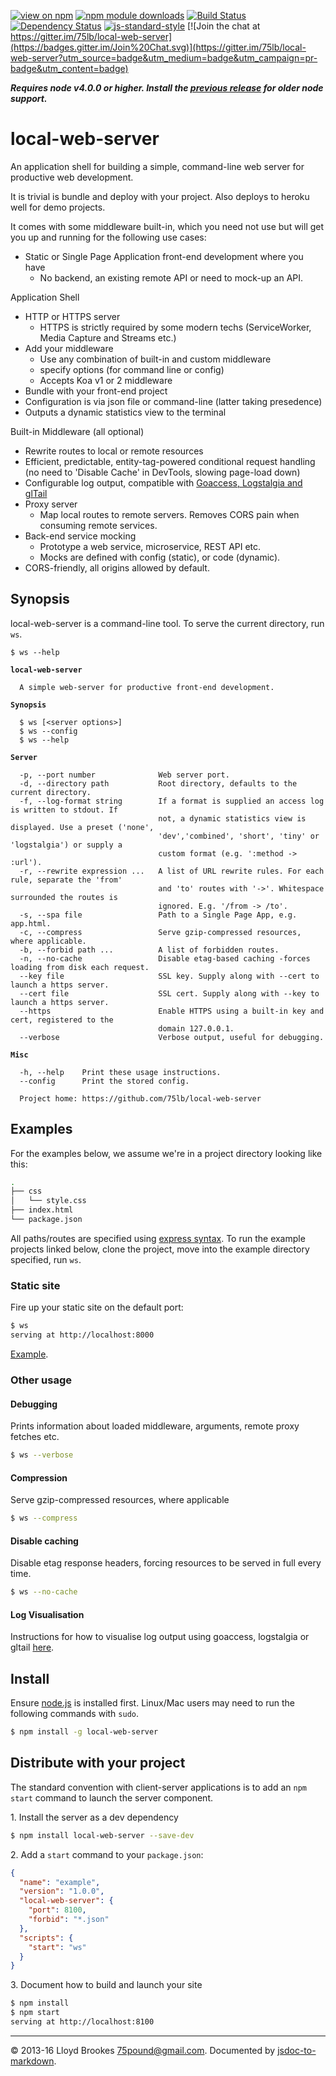 [![view on npm](http://img.shields.io/npm/v/local-web-server.svg)](https://www.npmjs.org/package/local-web-server)
[![npm module downloads](http://img.shields.io/npm/dt/local-web-server.svg)](https://www.npmjs.org/package/local-web-server)
[![Build Status](https://travis-ci.org/75lb/local-web-server.svg?branch=master)](https://travis-ci.org/75lb/local-web-server)
[![Dependency Status](https://david-dm.org/75lb/local-web-server.svg)](https://david-dm.org/75lb/local-web-server)
[![js-standard-style](https://img.shields.io/badge/code%20style-standard-brightgreen.svg)](https://github.com/feross/standard)
[![Join the chat at https://gitter.im/75lb/local-web-server](https://badges.gitter.im/Join%20Chat.svg)](https://gitter.im/75lb/local-web-server?utm_source=badge&utm_medium=badge&utm_campaign=pr-badge&utm_content=badge)

***Requires node v4.0.0 or higher. Install the [previous release](https://github.com/75lb/local-web-server/tree/prev) for older node support.***

# local-web-server
An application shell for building a simple, command-line web server for productive web development.

It is trivial is bundle and deploy with your project. Also deploys to heroku well for demo projects.

It comes with some middleware built-in, which you need not use but will get you up and running for the following use cases:

* Static or Single Page Application front-end development where you have
  * No backend, an existing remote API or need to mock-up an API.

Application Shell
  * HTTP or HTTPS server
    * HTTPS is strictly required by some modern techs (ServiceWorker, Media Capture and Streams etc.)
  * Add your middleware
    * Use any combination of built-in and custom middleware
    * specify options (for command line or config)
    * Accepts Koa v1 or 2 middleware
  * Bundle with your front-end project
  * Configuration is via json file or command-line (latter taking presedence)
  * Outputs a dynamic statistics view to the terminal


Built-in Middleware (all optional)
  * Rewrite routes to local or remote resources
  * Efficient, predictable, entity-tag-powered conditional request handling (no need to 'Disable Cache' in DevTools, slowing page-load down)
  * Configurable log output, compatible with [Goaccess, Logstalgia and glTail](https://github.com/75lb/local-web-server/blob/master/doc/visualisation.md)
  * Proxy server
    * Map local routes to remote servers. Removes CORS pain when consuming remote services.
  * Back-end service mocking
    * Prototype a web service, microservice, REST API etc.
    * Mocks are defined with config (static), or code (dynamic).
  * CORS-friendly, all origins allowed by default.

## Synopsis
local-web-server is a command-line tool. To serve the current directory, run `ws`.

<pre><code>$ ws --help

<strong>local-web-server</strong>

  A simple web-server for productive front-end development.

<strong>Synopsis</strong>

  $ ws [&lt;server options&gt;]
  $ ws --config
  $ ws --help

<strong>Server</strong>

  -p, --port number              Web server port.
  -d, --directory path           Root directory, defaults to the current directory.
  -f, --log-format string        If a format is supplied an access log is written to stdout. If
                                 not, a dynamic statistics view is displayed. Use a preset ('none',
                                 'dev','combined', 'short', 'tiny' or 'logstalgia') or supply a
                                 custom format (e.g. ':method -> :url').
  -r, --rewrite expression ...   A list of URL rewrite rules. For each rule, separate the 'from'
                                 and 'to' routes with '->'. Whitespace surrounded the routes is
                                 ignored. E.g. '/from -> /to'.
  -s, --spa file                 Path to a Single Page App, e.g. app.html.
  -c, --compress                 Serve gzip-compressed resources, where applicable.
  -b, --forbid path ...          A list of forbidden routes.
  -n, --no-cache                 Disable etag-based caching -forces loading from disk each request.
  --key file                     SSL key. Supply along with --cert to launch a https server.
  --cert file                    SSL cert. Supply along with --key to launch a https server.
  --https                        Enable HTTPS using a built-in key and cert, registered to the
                                 domain 127.0.0.1.
  --verbose                      Verbose output, useful for debugging.

<strong>Misc</strong>

  -h, --help    Print these usage instructions.
  --config      Print the stored config.

  Project home: https://github.com/75lb/local-web-server
</code></pre>

## Examples

For the examples below, we assume we're in a project directory looking like this:

```sh
.
├── css
│   └── style.css
├── index.html
└── package.json
```

All paths/routes are specified using [express syntax](http://expressjs.com/guide/routing.html#route-paths). To run the example projects linked below, clone the project, move into the example directory specified, run `ws`.

### Static site

Fire up your static site on the default port:
```sh
$ ws
serving at http://localhost:8000
```

[Example](https://github.com/75lb/local-web-server/tree/master/example/simple).

### Other usage

#### Debugging

Prints information about loaded middleware, arguments, remote proxy fetches etc.
```sh
$ ws --verbose
```

#### Compression

Serve gzip-compressed resources, where applicable
```sh
$ ws --compress
```

#### Disable caching

Disable etag response headers, forcing resources to be served in full every time.
```sh
$ ws --no-cache
```

#### Log Visualisation
Instructions for how to visualise log output using goaccess, logstalgia or gltail [here](https://github.com/75lb/local-web-server/blob/master/doc/visualisation.md).

## Install
Ensure [node.js](http://nodejs.org) is installed first. Linux/Mac users may need to run the following commands with `sudo`.

```sh
$ npm install -g local-web-server
```

## Distribute with your project
The standard convention with client-server applications is to add an `npm start` command to launch the server component.

1\. Install the server as a dev dependency

```sh
$ npm install local-web-server --save-dev
```

2\. Add a `start` command to your `package.json`:

```json
{
  "name": "example",
  "version": "1.0.0",
  "local-web-server": {
    "port": 8100,
    "forbid": "*.json"
  },
  "scripts": {
    "start": "ws"
  }
}
```

3\. Document how to build and launch your site

```sh
$ npm install
$ npm start
serving at http://localhost:8100
```

* * *

&copy; 2013-16 Lloyd Brookes <75pound@gmail.com>. Documented by [jsdoc-to-markdown](https://github.com/jsdoc2md/jsdoc-to-markdown).
